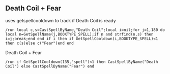 ## Death Coil + Fear
uses getspellcooldown to track if Death Coil is ready
```
/run local c,s=CastSpellByName,"Death Coil";local i=nil;for j=1,180 do local n=GetSpellName(j,BOOKTYPE_SPELL);if n and strfind(n,s) then i=j;break;end end if i then if GetSpellCooldown(i,BOOKTYPE_SPELL)<1 then c(s)else c("Fear")end end
```


Death Coil + Fear
```
/run if GetSpellCooldown(135,"spell")<1 then CastSpellByName("Death Coil") else CastSpellByName("Fear") end
```